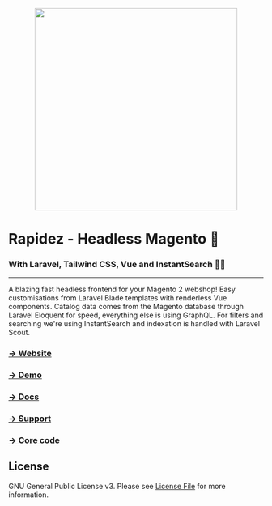 <p align="center"><a href="https://rapidez.io" target="_blank"><img src="https://raw.githubusercontent.com/rapidez/art/master/logo.svg" width="400"></a></p>

# Rapidez - Headless Magento 🚀

### With Laravel, Tailwind CSS, Vue and InstantSearch 🤘🏻 

---

A blazing fast headless frontend for your Magento 2 webshop! Easy customisations from Laravel Blade templates with renderless Vue components. Catalog data comes from the Magento database through Laravel Eloquent for speed, everything else is using GraphQL. For filters and searching we're using InstantSearch and indexation is handled with Laravel Scout.

### [&rarr; Website](https://rapidez.io)
### [&rarr; Demo](https://demo.rapidez.io)
### [&rarr; Docs](https://docs.rapidez.io)
### [&rarr; Support](https://github.com/rapidez/rapidez/discussions)
### [&rarr; Core code](https://github.com/rapidez/core)

## License

GNU General Public License v3. Please see [License File](LICENSE) for more information.
